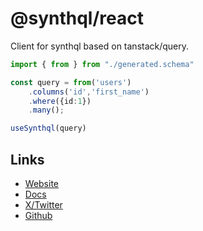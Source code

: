 # @synthql/react

Client for synthql based on tanstack/query.

```ts
import { from } from "./generated.schema"

const query = from('users')
    .columns('id','first_name')
    .where({id:1})
    .many();

useSynthql(query)
```

## Links

-   [Website](https://fhur.github.io/synthql/)
-   [Docs](https://fhur.github.io/synthql/docs/getting-started)
-   [X/Twitter](https://twitter.com/fernandohur)
-   [Github](https://github.com/fhur/synthql)

